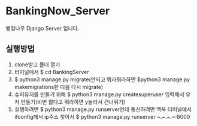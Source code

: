 # BankingNow_Server
뱅킹나우 Django Server 입니다.

## 실행방법
1. clone받고 폴더 열기
2. 터미널에서 $ cd BankingServer
3. $ python3 manage.py migrate(안되고 뭐라뭐라하면 $python3 manage.py makemigrations한 다음 다시 migrate)
4. 슈퍼유저를 만들기 위해 $ python3 manage.py createsuperuser 입력해서 유저 만들기(비번 짧다고 뭐라하면 y눌러서 건너뛰기)
5. 실행하려면 $ python3 manage.py runserver인데 통신하려면 맥북 터미널에서 ifconfig해서 ip주소 찾아서 $ python3 manage.py runserver ~.~.~.~\:8000

